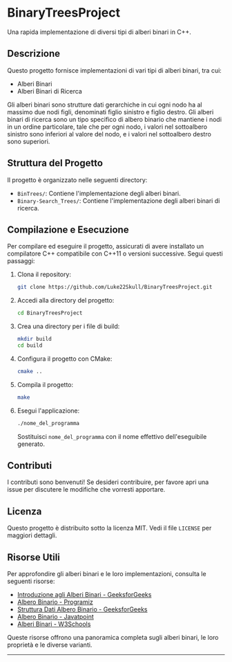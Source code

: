 # BinaryTreesProject

Una rapida implementazione di diversi tipi di alberi binari in C++.

## Descrizione

Questo progetto fornisce implementazioni di vari tipi di alberi binari, tra cui:

- Alberi Binari
- Alberi Binari di Ricerca

Gli alberi binari sono strutture dati gerarchiche in cui ogni nodo ha al massimo due nodi figli, denominati figlio sinistro e figlio destro. Gli alberi binari di ricerca sono un tipo specifico di albero binario che mantiene i nodi in un ordine particolare, tale che per ogni nodo, i valori nel sottoalbero sinistro sono inferiori al valore del nodo, e i valori nel sottoalbero destro sono superiori.

## Struttura del Progetto

Il progetto è organizzato nelle seguenti directory:

- `BinTrees/`: Contiene l'implementazione degli alberi binari.
- `Binary-Search_Trees/`: Contiene l'implementazione degli alberi binari di ricerca.

## Compilazione e Esecuzione

Per compilare ed eseguire il progetto, assicurati di avere installato un compilatore C++ compatibile con C++11 o versioni successive. Segui questi passaggi:

1. Clona il repository:

   ```bash
   git clone https://github.com/Luke22Skull/BinaryTreesProject.git
   ```

2. Accedi alla directory del progetto:

   ```bash
   cd BinaryTreesProject
   ```

3. Crea una directory per i file di build:

   ```bash
   mkdir build
   cd build
   ```

4. Configura il progetto con CMake:

   ```bash
   cmake ..
   ```

5. Compila il progetto:

   ```bash
   make
   ```

6. Esegui l'applicazione:

   ```bash
   ./nome_del_programma
   ```

   Sostituisci `nome_del_programma` con il nome effettivo dell'eseguibile generato.

## Contributi

I contributi sono benvenuti! Se desideri contribuire, per favore apri una issue per discutere le modifiche che vorresti apportare.

## Licenza

Questo progetto è distribuito sotto la licenza MIT. Vedi il file `LICENSE` per maggiori dettagli.

## Risorse Utili

Per approfondire gli alberi binari e le loro implementazioni, consulta le seguenti risorse:

- [Introduzione agli Alberi Binari - GeeksforGeeks](https://www.geeksforgeeks.org/introduction-to-binary-tree/)
- [Albero Binario - Programiz](https://www.programiz.com/dsa/binary-tree)
- [Struttura Dati Albero Binario - GeeksforGeeks](https://www.geeksforgeeks.org/binary-tree-data-structure/)
- [Albero Binario - Javatpoint](https://www.javatpoint.com/binary-tree)
- [Alberi Binari - W3Schools](https://www.w3schools.com/dsa/dsa_data_binarytrees.php)

Queste risorse offrono una panoramica completa sugli alberi binari, le loro proprietà e le diverse varianti.

---